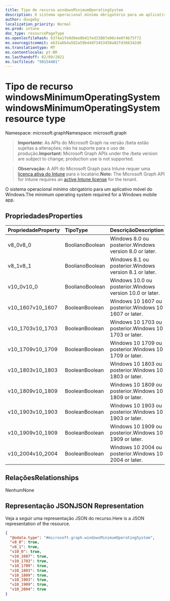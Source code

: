 ```yaml
---
title: Tipo de recurso windowsMinimumOperatingSystem
description: O sistema operacional mínimo obrigatório para um aplicativo móvel do Windows.
author: dougeby
localization_priority: Normal
ms.prod: intune
doc_type: resourcePageType
ms.openlocfilehash: 6374a1fe0d9ee0b41fed33807e00c4e0f4b75f72
ms.sourcegitcommit: eb31a6b4a582a59b44df3453450a82fd366342d0
ms.translationtype: MT
ms.contentlocale: pt-BR
ms.lasthandoff: 02/09/2021
ms.locfileid: "50154401"
---
```

# <a name="windowsminimumoperatingsystem-resource-type"></a><span data-ttu-id="63c37-103">Tipo de recurso windowsMinimumOperatingSystem</span><span class="sxs-lookup"><span data-stu-id="63c37-103">windowsMinimumOperatingSystem resource type</span></span>

<span data-ttu-id="63c37-104">Namespace: microsoft.graph</span><span class="sxs-lookup"><span data-stu-id="63c37-104">Namespace: microsoft.graph</span></span>

> <span data-ttu-id="63c37-105">**Importante:** As APIs do Microsoft Graph na versão /beta estão sujeitas a alterações; não há suporte para o uso de produção.</span><span class="sxs-lookup"><span data-stu-id="63c37-105">**Important:** Microsoft Graph APIs under the /beta version are subject to change; production use is not supported.</span></span>

> <span data-ttu-id="63c37-106">**Observação:** A API do Microsoft Graph para Intune requer uma [licença ativa do Intune](https://go.microsoft.com/fwlink/?linkid=839381) para o locatário.</span><span class="sxs-lookup"><span data-stu-id="63c37-106">**Note:** The Microsoft Graph API for Intune requires an [active Intune license](https://go.microsoft.com/fwlink/?linkid=839381) for the tenant.</span></span>

<span data-ttu-id="63c37-107">O sistema operacional mínimo obrigatório para um aplicativo móvel do Windows.</span><span class="sxs-lookup"><span data-stu-id="63c37-107">The minimum operating system required for a Windows mobile app.</span></span>

## <a name="properties"></a><span data-ttu-id="63c37-108">Propriedades</span><span class="sxs-lookup"><span data-stu-id="63c37-108">Properties</span></span>
|<span data-ttu-id="63c37-109">Propriedade</span><span class="sxs-lookup"><span data-stu-id="63c37-109">Property</span></span>|<span data-ttu-id="63c37-110">Tipo</span><span class="sxs-lookup"><span data-stu-id="63c37-110">Type</span></span>|<span data-ttu-id="63c37-111">Descrição</span><span class="sxs-lookup"><span data-stu-id="63c37-111">Description</span></span>|
|:---|:---|:---|
|<span data-ttu-id="63c37-112">v8_0</span><span class="sxs-lookup"><span data-stu-id="63c37-112">v8_0</span></span>|<span data-ttu-id="63c37-113">Booliano</span><span class="sxs-lookup"><span data-stu-id="63c37-113">Boolean</span></span>|<span data-ttu-id="63c37-114">Windows 8.0 ou posterior.</span><span class="sxs-lookup"><span data-stu-id="63c37-114">Windows version 8.0 or later.</span></span>|
|<span data-ttu-id="63c37-115">v8_1</span><span class="sxs-lookup"><span data-stu-id="63c37-115">v8_1</span></span>|<span data-ttu-id="63c37-116">Booliano</span><span class="sxs-lookup"><span data-stu-id="63c37-116">Boolean</span></span>|<span data-ttu-id="63c37-117">Windows 8.1 ou posterior.</span><span class="sxs-lookup"><span data-stu-id="63c37-117">Windows version 8.1 or later.</span></span>|
|<span data-ttu-id="63c37-118">v10_0</span><span class="sxs-lookup"><span data-stu-id="63c37-118">v10_0</span></span>|<span data-ttu-id="63c37-119">Booliano</span><span class="sxs-lookup"><span data-stu-id="63c37-119">Boolean</span></span>|<span data-ttu-id="63c37-120">Windows 10.0 ou posterior.</span><span class="sxs-lookup"><span data-stu-id="63c37-120">Windows version 10.0 or later.</span></span>|
|<span data-ttu-id="63c37-121">v10_1607</span><span class="sxs-lookup"><span data-stu-id="63c37-121">v10_1607</span></span>|<span data-ttu-id="63c37-122">Boolean</span><span class="sxs-lookup"><span data-stu-id="63c37-122">Boolean</span></span>|<span data-ttu-id="63c37-123">Windows 10 1607 ou posterior.</span><span class="sxs-lookup"><span data-stu-id="63c37-123">Windows 10 1607 or later.</span></span>|
|<span data-ttu-id="63c37-124">v10_1703</span><span class="sxs-lookup"><span data-stu-id="63c37-124">v10_1703</span></span>|<span data-ttu-id="63c37-125">Boolean</span><span class="sxs-lookup"><span data-stu-id="63c37-125">Boolean</span></span>|<span data-ttu-id="63c37-126">Windows 10 1703 ou posterior.</span><span class="sxs-lookup"><span data-stu-id="63c37-126">Windows 10 1703 or later.</span></span>|
|<span data-ttu-id="63c37-127">v10_1709</span><span class="sxs-lookup"><span data-stu-id="63c37-127">v10_1709</span></span>|<span data-ttu-id="63c37-128">Boolean</span><span class="sxs-lookup"><span data-stu-id="63c37-128">Boolean</span></span>|<span data-ttu-id="63c37-129">Windows 10 1709 ou posterior.</span><span class="sxs-lookup"><span data-stu-id="63c37-129">Windows 10 1709 or later.</span></span>|
|<span data-ttu-id="63c37-130">v10_1803</span><span class="sxs-lookup"><span data-stu-id="63c37-130">v10_1803</span></span>|<span data-ttu-id="63c37-131">Boolean</span><span class="sxs-lookup"><span data-stu-id="63c37-131">Boolean</span></span>|<span data-ttu-id="63c37-132">Windows 10 1803 ou posterior.</span><span class="sxs-lookup"><span data-stu-id="63c37-132">Windows 10 1803 or later.</span></span>|
|<span data-ttu-id="63c37-133">v10_1809</span><span class="sxs-lookup"><span data-stu-id="63c37-133">v10_1809</span></span>|<span data-ttu-id="63c37-134">Boolean</span><span class="sxs-lookup"><span data-stu-id="63c37-134">Boolean</span></span>|<span data-ttu-id="63c37-135">Windows 10 1809 ou posterior.</span><span class="sxs-lookup"><span data-stu-id="63c37-135">Windows 10 1809 or later.</span></span>|
|<span data-ttu-id="63c37-136">v10_1903</span><span class="sxs-lookup"><span data-stu-id="63c37-136">v10_1903</span></span>|<span data-ttu-id="63c37-137">Boolean</span><span class="sxs-lookup"><span data-stu-id="63c37-137">Boolean</span></span>|<span data-ttu-id="63c37-138">Windows 10 1903 ou posterior.</span><span class="sxs-lookup"><span data-stu-id="63c37-138">Windows 10 1903 or later.</span></span>|
|<span data-ttu-id="63c37-139">v10_1909</span><span class="sxs-lookup"><span data-stu-id="63c37-139">v10_1909</span></span>|<span data-ttu-id="63c37-140">Boolean</span><span class="sxs-lookup"><span data-stu-id="63c37-140">Boolean</span></span>|<span data-ttu-id="63c37-141">Windows 10 1909 ou posterior.</span><span class="sxs-lookup"><span data-stu-id="63c37-141">Windows 10 1909 or later.</span></span>|
|<span data-ttu-id="63c37-142">v10_2004</span><span class="sxs-lookup"><span data-stu-id="63c37-142">v10_2004</span></span>|<span data-ttu-id="63c37-143">Boolean</span><span class="sxs-lookup"><span data-stu-id="63c37-143">Boolean</span></span>|<span data-ttu-id="63c37-144">Windows 10 2004 ou posterior.</span><span class="sxs-lookup"><span data-stu-id="63c37-144">Windows 10 2004 or later.</span></span>|

## <a name="relationships"></a><span data-ttu-id="63c37-145">Relações</span><span class="sxs-lookup"><span data-stu-id="63c37-145">Relationships</span></span>
<span data-ttu-id="63c37-146">Nenhum</span><span class="sxs-lookup"><span data-stu-id="63c37-146">None</span></span>

## <a name="json-representation"></a><span data-ttu-id="63c37-147">Representação JSON</span><span class="sxs-lookup"><span data-stu-id="63c37-147">JSON Representation</span></span>
<span data-ttu-id="63c37-148">Veja a seguir uma representação JSON do recurso.</span><span class="sxs-lookup"><span data-stu-id="63c37-148">Here is a JSON representation of the resource.</span></span>
<!-- {
  "blockType": "resource",
  "@odata.type": "microsoft.graph.windowsMinimumOperatingSystem"
}
-->
``` json
{
  "@odata.type": "#microsoft.graph.windowsMinimumOperatingSystem",
  "v8_0": true,
  "v8_1": true,
  "v10_0": true,
  "v10_1607": true,
  "v10_1703": true,
  "v10_1709": true,
  "v10_1803": true,
  "v10_1809": true,
  "v10_1903": true,
  "v10_1909": true,
  "v10_2004": true
}
```




